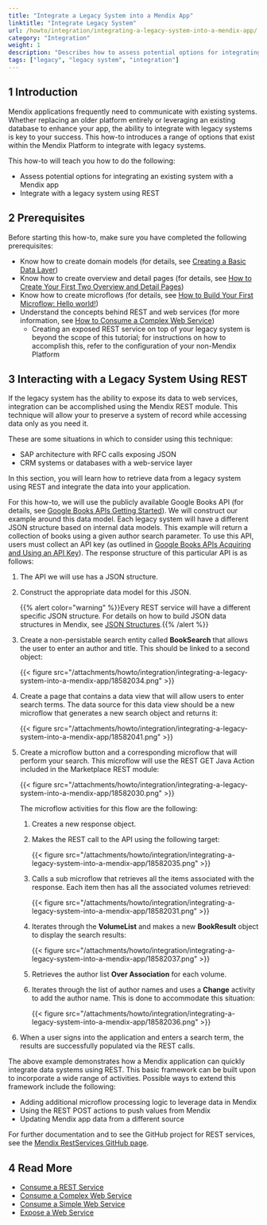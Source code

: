 ```yaml
---
title: "Integrate a Legacy System into a Mendix App"
linktitle: "Integrate Legacy System"
url: /howto/integration/integrating-a-legacy-system-into-a-mendix-app/
category: "Integration"
weight: 1
description: "Describes how to assess potential options for integrating an existing system with a Mendix app and how to integrate with a legacy system using REST."
tags: ["legacy", "legacy system", "integration"]
---
```


## 1 Introduction

Mendix applications frequently need to communicate with existing systems. Whether replacing an older platform entirely or leveraging an existing database to enhance your app, the ability to integrate with legacy systems is key to your success. This how-to introduces a range of options that exist within the Mendix Platform to integrate with legacy systems.

This how-to will teach you how to do the following:

* Assess potential options for integrating an existing system with a Mendix app
* Integrate with a legacy system using REST

## 2 Prerequisites

Before starting this how-to, make sure you have completed the following prerequisites:

* Know how to create domain models (for details, see [Creating a Basic Data Layer](/refguide/create-a-basic-data-layer/))
* Know how to create overview and detail pages (for details, see [How to Create Your First Two Overview and Detail Pages](/howto/front-end/create-your-first-two-overview-and-detail-pages/))
* Know how to create microflows (for details, see [How to Build Your First Microflow: Hello world!](/refguide/triggering-microflow-from-menu-item/))
* Understand the concepts behind REST and web services (for more information, see [How to Consume a Complex Web Service](/howto/integration/consume-a-complex-web-service/))
    * Creating an exposed REST service on top of your legacy system is beyond the scope of this tutorial; for instructions on how to accomplish this, refer to the configuration of your non-Mendix Platform

## 3 Interacting with a Legacy System Using REST

If the legacy system has the ability to expose its data to web services, integration can be accomplished using the Mendix REST module. This technique will allow your to preserve a system of record while accessing data only as you need it.

These are some situations in which to consider using this technique:

* SAP architecture with RFC calls exposing JSON
* CRM systems or databases with a web-service layer

In this section, you will learn how to retrieve data from a legacy system using REST and integrate the data into your application.

For this how-to, we will use the publicly available Google Books API (for details, see [Google Books APIs Getting Started](https://developers.google.com/books/docs/v1/getting_started)). We will construct our example around this data model. Each legacy system will have a different JSON structure based on internal data models. This example will return a collection of books using a given author search parameter. To use this API, users must collect an API key (as outlined in [Google Books APIs Acquiring and Using an API Key](https://developers.google.com/books/docs/v1/using?csw=1#APIKey)). The response structure of this particular API is as follows:

1. The API we will use has a JSON structure.
2. Construct the appropriate data model for this JSON.

    {{% alert color="warning" %}}Every REST service will have a different specific JSON structure. For details on how to build JSON data structures in Mendix, see [JSON Structures](/refguide/json-structures/).{{% /alert %}}
3. Create a non-persistable search entity called **BookSearch** that allows the user to enter an author and title. This should be linked to a second object:

    {{< figure src="/attachments/howto/integration/integrating-a-legacy-system-into-a-mendix-app/18582034.png" >}}

4. Create a page that contains a data view that will allow users to enter search terms. The data source for this data view should be a new microflow that generates a new search object and returns it:

    {{< figure src="/attachments/howto/integration/integrating-a-legacy-system-into-a-mendix-app/18582041.png" >}}

5. Create a microflow button and a corresponding microflow that will perform your search. This microflow will use the REST GET Java Action included in the Marketplace REST module:

    {{< figure src="/attachments/howto/integration/integrating-a-legacy-system-into-a-mendix-app/18582030.png" >}}

    The microflow activities for this flow are the following:

    1. Creates a new response object.<br>
    2. Makes the REST call to the API using the following target:<br>

        {{< figure src="/attachments/howto/integration/integrating-a-legacy-system-into-a-mendix-app/18582035.png" >}}<br>

    3. Calls a sub microflow that retrieves all the items associated with the response. Each item then has all the associated volumes retrieved:

        {{< figure src="/attachments/howto/integration/integrating-a-legacy-system-into-a-mendix-app/18582031.png" >}}<br>

    4. Iterates through the **VolumeList** and makes a new **BookResult** object to display the search results:

        {{< figure src="/attachments/howto/integration/integrating-a-legacy-system-into-a-mendix-app/18582037.png" >}}<br>

    5. Retrieves the author list **Over Association** for each volume. <br>
    6. Iterates through the list of author names and uses a **Change** activity to add the author name. This is done to accommodate this situation:

        {{< figure src="/attachments/howto/integration/integrating-a-legacy-system-into-a-mendix-app/18582036.png" >}}

6. When a user signs into the application and enters a search term, the results are successfully populated via the REST calls.

The above example demonstrates how a Mendix application can quickly integrate data systems using REST. This basic framework can be built upon to incorporate a wide range of activities. Possible ways to extend this framework include the following: 

* Adding additional microflow processing logic to leverage data in Mendix
* Using the REST POST actions to push values from Mendix
* Updating Mendix app data from a different source

For further documentation and to see the GitHub project for REST services, see the [Mendix RestServices GitHub page](https://github.com/mendix/RestServices).

## 4 Read More

* [Consume a REST Service](/howto/integration/consume-a-rest-service/)
* [Consume a Complex Web Service](/howto/integration/consume-a-complex-web-service/)
* [Consume a Simple Web Service](/howto/integration/consume-a-simple-web-service/)
* [Expose a Web Service](/howto/integration/expose-a-web-service/)
